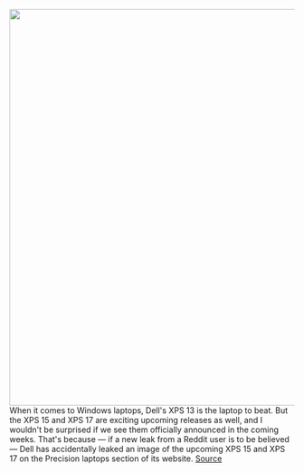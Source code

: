 <img src='https://cdn.vox-cdn.com/thumbor/xjg-Jq_YkkoT59MU-vX1Et6z_NQ=/0x0:1620x974/1200x800/filters:focal(681x358:939x616)/cdn.vox-cdn.com/uploads/chorus_image/image/66619337/dims.0.jpeg' width='700px' /><br/>
When it comes to Windows laptops, Dell's XPS 13 is the laptop to beat. But the XPS 15 and XPS 17 are exciting upcoming releases as well, and I wouldn't be surprised if we see them officially announced in the coming weeks. That's because — if a new leak from a Reddit user is to be believed — Dell has accidentally leaked an image of the upcoming XPS 15 and XPS 17 on the Precision laptops section of its website.
<a href='https://www.theverge.com/2020/4/7/21212589/dell-xps-13-17-precision-2020-specs-photo-leak'> Source <a/>